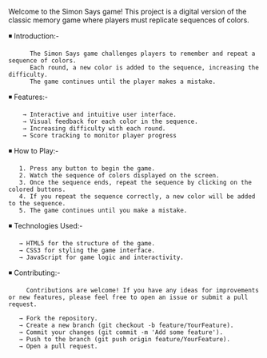 Welcome to the Simon Says game! This project is a digital version of the classic memory game where players must replicate sequences of colors.

◾ Introduction:-

          The Simon Says game challenges players to remember and repeat a sequence of colors.
          Each round, a new color is added to the sequence, increasing the difficulty.
          The game continues until the player makes a mistake.
          
◾ Features:-

        → Interactive and intuitive user interface.
        → Visual feedback for each color in the sequence.
        → Increasing difficulty with each round.
        → Score tracking to monitor player progress
        
◾ How to Play:-

       1. Press any button to begin the game.
       2. Watch the sequence of colors displayed on the screen.
       3. Once the sequence ends, repeat the sequence by clicking on the colored buttons.
       4. If you repeat the sequence correctly, a new color will be added to the sequence.
       5. The game continues until you make a mistake.
       
◾ Technologies Used:-

       → HTML5 for the structure of the game.
       → CSS3 for styling the game interface.
       → JavaScript for game logic and interactivity.
  
◾ Contributing:-

         Contributions are welcome! If you have any ideas for improvements or new features, please feel free to open an issue or submit a pull request.

       → Fork the repository.
       → Create a new branch (git checkout -b feature/YourFeature).
       → Commit your changes (git commit -m 'Add some feature').
       → Push to the branch (git push origin feature/YourFeature).
       → Open a pull request.

